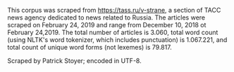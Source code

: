 This corpus was scraped from https://tass.ru/v-strane, a section of ТАСС news agency
dedicated to news related to Russia. The articles were scraped on February 24, 2019
and range from December 10, 2018 ot February 24,2019. The total number of articles is 3.060, 
total word count (using NLTK's word tokenizer, which includes punctuation) is 1.067.221, and 
total count of unique word forms (not lexemes) is 79.817. 

Scraped by Patrick Stoyer; encoded in UTF-8.